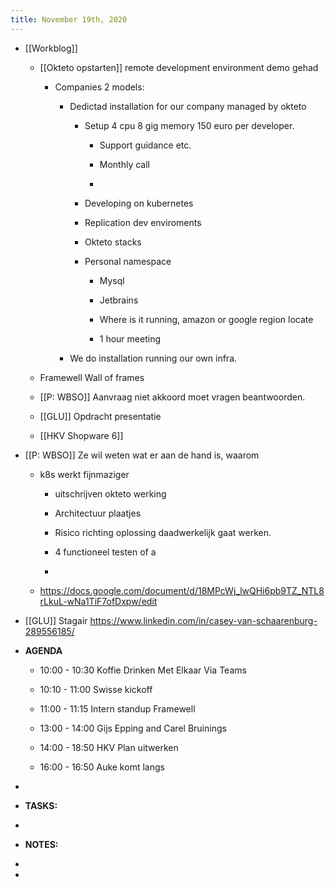 ```yaml
---
title: November 19th, 2020
---
```


- [[Workblog]] 
	 - [[Okteto opstarten]] remote development environment demo gehad
		 - Companies 2 models:
			 - Dedictad installation  for our company managed by okteto
				 - Setup 4 cpu 8 gig memory 150 euro per developer.
					 - Support guidance etc.

					 - Monthly call 

					 - 

				 - Developing on kubernetes

				 - Replication dev enviroments

				 - Okteto stacks 

				 - Personal namespace
					 - Mysql

					 - Jetbrains

					 - Where is it running, amazon or google region locate

					 - 1 hour meeting

			 - We do installation running our own infra.

	 - Framewell Wall of frames

	 - [[P: WBSO]] Aanvraag niet akkoord moet vragen beantwoorden.

	 - [[GLU]] Opdracht presentatie

	 - [[HKV Shopware 6]] 

- [[P: WBSO]] Ze wil weten wat er aan de hand is, waarom 
	 - k8s werkt fijnmaziger 
		 - uitschrijven okteto werking 

		 - Architectuur plaatjes

		 - Risico richting oplossing daadwerkelijk gaat werken. 

		 - 4 functioneel testen of a

		 - 

	 - https://docs.google.com/document/d/18MPcWj_lwQHi6pb9TZ_NTL8rLkuL-wNa1TiF7ofDxpw/edit

- [[GLU]] Stagair https://www.linkedin.com/in/casey-van-schaarenburg-289556185/

- **AGENDA**
	 - 10:00 - 10:30 Koffie Drinken Met Elkaar Via Teams

	 - 10:10 - 11:00 Swisse kickoff

	 - 11:00 - 11:15 Intern standup Framewell

	 - 13:00 - 14:00 Gijs Epping and Carel Bruinings

	 - 14:00 - 18:50 HKV Plan uitwerken

	 - 16:00 - 16:50 Auke komt langs

- 

- **TASKS:**

- 

- **NOTES:**

- 

- 

